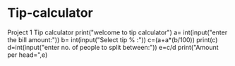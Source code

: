 # Tip-calculator
Project 1 Tip calculator
print("welcome to tip calculator")
a= int(input("enter the bill amount:"))
b= int(input("Select tip % :"))
c=(a+a*(b/100))
print(c)
d=int(input("enter no. of people to split between:"))
e=c/d
print("Amount per head=",e)
